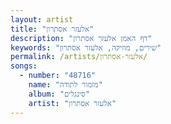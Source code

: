 ```yaml
---
layout: artist
title: "אלעזר אסתרון"
description: "דף האמן אלעזר אסתרון"
keywords: "שירים, מוזיקה, אלעזר אסתרון"
permalink: /artists/אלעזר-אסתרון/
songs:
  - number: "48716"
    name: "מזמור לתודה"
    album: "סינגלים"
    artist: "אלעזר אסתרון"
---
```

